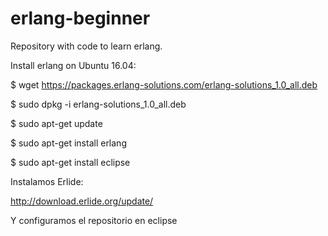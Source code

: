 # erlang-beginner
Repository with code to learn erlang.

Install erlang on Ubuntu 16.04:

$ wget https://packages.erlang-solutions.com/erlang-solutions_1.0_all.deb

$ sudo dpkg -i erlang-solutions_1.0_all.deb

$ sudo apt-get update

$ sudo apt-get install erlang

$ sudo apt-get install eclipse


Instalamos Erlide:

http://download.erlide.org/update/

Y configuramos el repositorio en eclipse

